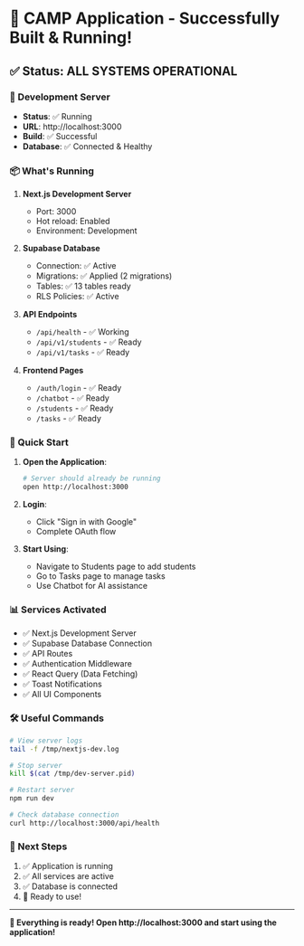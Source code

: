 # 🎉 CAMP Application - Successfully Built & Running!

## ✅ Status: ALL SYSTEMS OPERATIONAL

### 🚀 Development Server
- **Status**: ✅ Running
- **URL**: http://localhost:3000
- **Build**: ✅ Successful
- **Database**: ✅ Connected & Healthy

### 📦 What's Running

1. **Next.js Development Server**
   - Port: 3000
   - Hot reload: Enabled
   - Environment: Development

2. **Supabase Database**
   - Connection: ✅ Active
   - Migrations: ✅ Applied (2 migrations)
   - Tables: ✅ 13 tables ready
   - RLS Policies: ✅ Active

3. **API Endpoints**
   - `/api/health` - ✅ Working
   - `/api/v1/students` - ✅ Ready
   - `/api/v1/tasks` - ✅ Ready

4. **Frontend Pages**
   - `/auth/login` - ✅ Ready
   - `/chatbot` - ✅ Ready
   - `/students` - ✅ Ready
   - `/tasks` - ✅ Ready

### 🎯 Quick Start

1. **Open the Application**:
   ```bash
   # Server should already be running
   open http://localhost:3000
   ```

2. **Login**:
   - Click "Sign in with Google"
   - Complete OAuth flow

3. **Start Using**:
   - Navigate to Students page to add students
   - Go to Tasks page to manage tasks
   - Use Chatbot for AI assistance

### 📊 Services Activated

- ✅ Next.js Development Server
- ✅ Supabase Database Connection
- ✅ API Routes
- ✅ Authentication Middleware
- ✅ React Query (Data Fetching)
- ✅ Toast Notifications
- ✅ All UI Components

### 🛠️ Useful Commands

```bash
# View server logs
tail -f /tmp/nextjs-dev.log

# Stop server
kill $(cat /tmp/dev-server.pid)

# Restart server
npm run dev

# Check database connection
curl http://localhost:3000/api/health
```

### 📝 Next Steps

1. ✅ Application is running
2. ✅ All services are active
3. ✅ Database is connected
4. 🔄 Ready to use!

---

**🎊 Everything is ready! Open http://localhost:3000 and start using the application!**

